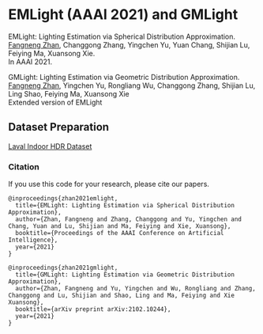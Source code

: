 # EMLight (AAAI 2021) and GMLight

EMLight: Lighting Estimation via Spherical Distribution Approximation. <br>
[Fangneng Zhan](https://sites.google.com/view/fnzhan), Changgong Zhang, Yingchen Yu, Yuan Chang, Shijian Lu, Feiying Ma, Xuansong Xie. <br>
In AAAI 2021.

GMLight: Lighting Estimation via Geometric Distribution Approximation. <br>
[Fangneng Zhan](https://sites.google.com/view/fnzhan), Yingchen Yu, Rongliang Wu, Changgong Zhang, Shijian Lu, Ling Shao, Feiying Ma, Xuansong Xie <br>
Extended version of EMLight


## Dataset Preparation

[Laval Indoor HDR Dataset](http://indoor.hdrdb.com/#intro)

### Citation
If you use this code for your research, please cite our papers.
```
@inproceedings{zhan2021emlight,
  title={EMLight: Lighting Estimation via Spherical Distribution Approximation},
  author={Zhan, Fangneng and Zhang, Changgong and Yu, Yingchen and Chang, Yuan and Lu, Shijian and Ma, Feiying and Xie, Xuansong},
  booktitle={Proceedings of the AAAI Conference on Artificial Intelligence},
  year={2021}
}
```

```
@inproceedings{zhan2021gmlight,
  title={GMLight: Lighting Estimation via Geometric Distribution Approximation},
  author={Zhan, Fangneng and Yu, Yingchen and Wu, Rongliang and Zhang, Changgong and Lu, Shijian and Shao, Ling and Ma, Feiying and Xie Xuansong},
  booktitle={arXiv preprint arXiv:2102.10244},
  year={2021}
}
```
